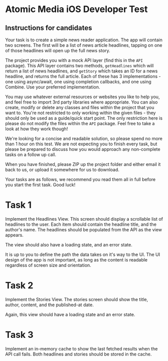 # Atomic Media iOS Developer Test

## Instructions for candidates

Your task is to create a simple news reader application. The app will contain two screens. The first
will be a list of news article headlines, tapping on one of those headlines will open up the full
news story.

The project provides you with a mock API layer (find this in the `API` package). This API layer
contains two methods, `getHeadlines` which will return a list of news headlines,
and `getStory` which takes an ID for a news headline, and returns the full article.  Each of these
has 3 implementations - one using async/await, one using completion callbacks, and one using 
Combine.  Use your preferred implementation.

You may use whatever external resources or websites you like to help you, and feel free to import
3rd party libraries where appropriate. You can also create, modify or delete any
classes and files within the project that you want to. You're not restricted to only working within
the given files - they should only be used as a guide/quick start point. The only restriction here is
please do not modify the files within the `API` package. Feel free to take a look at how they work
though!

We're looking for a concise and readable solution, so please spend no more than 1 hour on this test. 
We are not expecting you to finish every task, but please be prepared to discuss how you would 
approach any non-complete tasks on a follow up call. 

When you have finished, please ZIP up the project folder and either email it back to us, or upload
it somewhere for us to download.

Your tasks are as follows, we recommend you read them all in full before you start the first task.
Good luck!

# Task 1

Implement the Headlines View. This screen should display a scrollable list of headlines to the
user. Each item should contain the headline title, and the author's name. The headlines should be
populated from the API as the view appears.

The view should also have a loading state, and an error state.

It is up to you to define the path the data takes on it's way to the UI. The UI design of the app is
not important, as long as the content is readable regardless of screen size and orientation.

# Task 2

Implement the Stories View. The stories screen should show the title, author, content, and the 
published-at date.

Again, this view should have a loading state and an error state.

# Task 3

Implement an in-memory cache to show the last fetched results when the API call fails. Both headlines and stories should be
stored in the cache.
